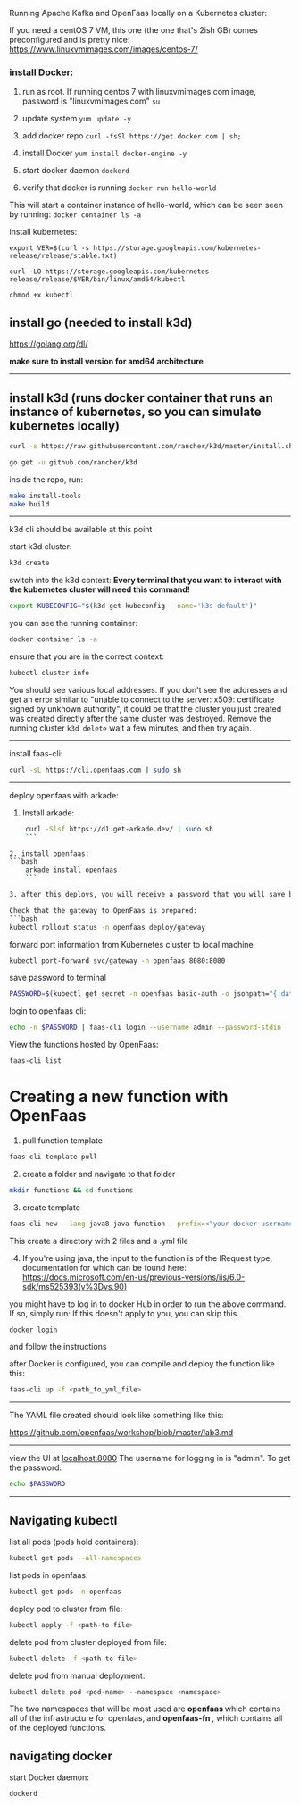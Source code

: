  Running Apache Kafka and OpenFaas locally on a Kubernetes cluster:


If you need a centOS 7 VM, this one (the one that's 2ish GB) comes preconfigured and is pretty nice:
https://www.linuxvmimages.com/images/centos-7/


<h3> install Docker: </h3>

1. run as root. If running centos 7 with linuxvmimages.com image, password is "linuxvmimages.com"
`su`

2. update system
`yum update -y`

3. add docker repo
`curl -fsSl https://get.docker.com | sh;`

4. install Docker
`yum install docker-engine -y`

5. start docker daemon
`dockerd`

6. verify that docker is running
`docker run hello-world`

This will start a container instance of hello-world, which can be seen seen by running:
`docker container ls -a`

install kubernetes:

`export VER=$(curl -s https://storage.googleapis.com/kubernetes-release/release/stable.txt)`

`curl -LO https://storage.googleapis.com/kubernetes-release/release/$VER/bin/linux/amd64/kubectl`

`chmod +x kubectl`

<h2> install go (needed to install k3d) </h2>

https://golang.org/dl/

<strong> make sure to install version for amd64 architecture </strong>

<hr>


<h2> install k3d (runs docker container that runs an instance of kubernetes, so you can simulate kubernetes locally) </h2>

```bash
curl -s https://raw.githubusercontent.com/rancher/k3d/master/install.sh | bash
```

```bash
go get -u github.com/rancher/k3d
```

inside the repo, run:
```bash
make install-tools
make build
```

<hr>

k3d cli should be available at this point

start k3d cluster:
```bash
k3d create
```

switch into the k3d context:
<strong> Every terminal that you want to interact with the kubernetes cluster will need this command! </strong>

```bash
export KUBECONFIG="$(k3d get-kubeconfig --name='k3s-default')"
```

you can see the running container:
```bash
docker container ls -a
```


ensure that you are in the correct context:
```bash
kubectl cluster-info
```
You should see various local addresses. If you don't see the addresses and get an error similar to "unable to connect to the server: x509: certificate signed by unknown authority", it could be that the cluster you just created was created directly after the same cluster was destroyed. Remove the running cluster ```k3d delete``` wait a few minutes, and then try again.

<hr>

install faas-cli:
```bash
curl -sL https://cli.openfaas.com | sudo sh
```

<hr>

deploy openfaas with arkade:

1. Install arkade:
```bash
	curl -Slsf https://d1.get-arkade.dev/ | sudo sh
	```

2. install openfaas:
```bash
	arkade install openfaas
	```

3. after this deploys, you will receive a password that you will save below.

Check that the gateway to OpenFaas is prepared:
```bash
kubectl rollout status -n openfaas deploy/gateway
```

forward port information from Kubernetes cluster to local machine
```bash
kubectl port-forward svc/gateway -n openfaas 8080:8080
```



save password to terminal
```bash
PASSWORD=$(kubectl get secret -n openfaas basic-auth -o jsonpath="{.data.basic-auth-password}" | base64 --decode; echo)
```
login to openfaas cli:
```bash
echo -n $PASSWORD | faas-cli login --username admin --password-stdin
```

View the functions hosted by OpenFaas:
```bash
faas-cli list
```

<h1> Creating a new function with OpenFaas </h1>

1. pull function template
```bash
faas-cli template pull
```

2. create a folder and navigate to that folder
```bash
mkdir functions && cd functions
```
3. create template
```bash
faas-cli new --lang java8 java-function --prefix=<"your-docker-username">
```

This create a directory with 2 files and a .yml file

4. If you're using java, the input to the function is of the IRequest type, documentation for which can be found here:
https://docs.microsoft.com/en-us/previous-versions/iis/6.0-sdk/ms525393(v%3Dvs.90)

you might have to log in to docker Hub in order to run the above command. If so, simply run: If this doesn\'t apply to you, you can skip this.
```bash
docker login
```
and follow the instructions

after Docker is configured, you can compile and deploy the function like this:
```bash
faas-cli up -f <path_to_yml_file>
```

<hr>

The YAML file created should look like something like this:



https://github.com/openfaas/workshop/blob/master/lab3.md


<hr>

view the UI at [localhost:8080](http://localhost:8080) </link>
The username for logging in is "admin".
To get the password:
```bash
echo $PASSWORD
```

<hr>


<h2> Navigating kubectl </h2>

list all pods (pods hold containers):
```bash
kubectl get pods --all-namespaces
```
list pods in openfaas:
```bash
kubectl get pods -n openfaas
```
deploy pod to cluster from file:
```bash
kubectl apply -f <path-to file>
```

delete pod from cluster deployed from file:
```bash
kubectl delete -f <path-to-file>
```

delete pod from manual deployment:
```bash
kubectl delete pod <pod-name> --namespace <namespace>
```

The two namespaces that will be most used are <strong> openfaas </strong> which contains all of the infrastructure for openfaas, and <strong> openfaas-fn </strong> , which contains all of the deployed functions.


<h2> navigating docker </h2>

start Docker daemon:
```bash
dockerd
```
